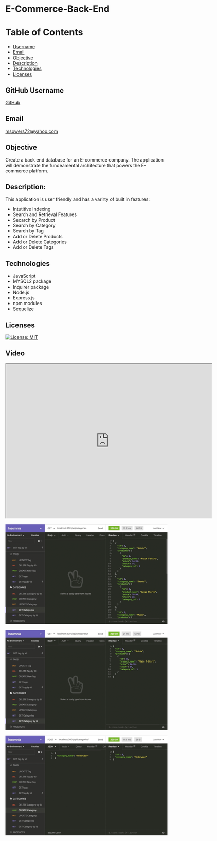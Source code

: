 # E-Commerce-Back-End

# Table of Contents
- [Username](#username)
- [Email](#email)
- [Objective](#objective)
- [Description](#description)
- [Technologies](#technologies)
- [Licenses](#licenses)


## GitHub Username
[GitHub](https://github.com/msowers72/SQL-Employee-Tracker)

## Email
<msowers72@yahoo.com>

## Objective
Create a back end database for an E-commerce company. The application will demonstrate the fundeamental architecture that powers the E-commerce platform.

## Description:
This application is user friendly and has a varirty of built in features:
* Intutitive Indexing
* Search and Retrieval Features
* Secarch by Product
* Search by Category
* Search by Tag
* Add or Delete Products
* Add or Delete Categories
* Add or Delete Tags

 
## Technologies
* JavaScript
* MYSQL2 package
* Inquirer package
* Node.js
* Express.js
* npm modules
* Sequelize

## Licenses 
[![License: MIT](https://img.shields.io/badge/License-MIT-yellow.svg)](https://opensource.org/licenses/MIT)


## Video
<iframe src="https://edit.screencastify.com/edit" width="640" height="480"></iframe>
  
 ![images](./Assets/13-orm-homework-demo-01.gif)

 ![images](./Assets/13-orm-homework-demo-02.gif)
 
 ![images](./Assets/13-orm-homework-demo-03.gif)
 